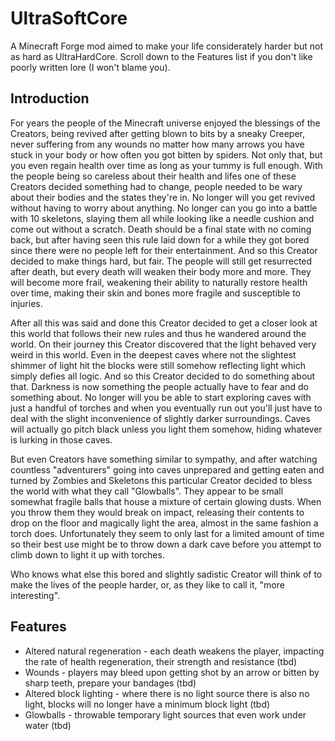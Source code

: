 # UltraSoftCore
A Minecraft Forge mod aimed to make your life considerately harder but not as hard as UltraHardCore.
Scroll down to the Features list if you don't like poorly written lore (I won't blame you).

## Introduction
For years the people of the Minecraft universe enjoyed the blessings of the Creators, being revived after getting blown to bits by a sneaky Creeper, never suffering from any wounds no matter how many arrows you have stuck in your body or how often you got bitten by spiders. Not only that, but you even regain health over time as long as your tummy is full enough.
With the people being so careless about their health and lifes one of these Creators decided something had to change, people needed to be wary about their bodies and the states they're in. No longer will you get revived without having to worry about anything. No longer can you go into a battle with 10 skeletons, slaying them all while looking like a needle cushion and come out without a scratch.
Death should be a final state with no coming back, but after having seen this rule laid down for a while they got bored since there were no people left for their entertainment. And so this Creator decided to make things hard, but fair.
The people will still get resurrected after death, but every death will weaken their body more and more. They will become more frail, weakening their ability to naturally restore health over time, making their skin and bones more fragile and susceptible to injuries.

After all this was said and done this Creator decided to get a closer look at this world that follows their new rules and thus he wandered around the world.
On their journey this Creator discovered that the light behaved very weird in this world. Even in the deepest caves where not the slightest shimmer of light hit the blocks were still somehow reflecting light which simply defies all logic. And so this Creator decided to do something about that.
Darkness is now something the people actually have to fear and do something about. No longer will you be able to start exploring caves with just a handful of torches and when you eventually run out you'll just have to deal with the slight inconvenience of slightly darker surroundings. Caves will actually go pitch black unless you light them somehow, hiding whatever is lurking in those caves.

But even Creators have something similar to sympathy, and after watching countless "adventurers" going into caves unprepared and getting eaten and turned by Zombies and Skeletons this particular Creator decided to bless the world with what they call "Glowballs".
They appear to be small somewhat fragile balls that house a mixture of certain glowing dusts. When you throw them they would break on impact, releasing their contents to drop on the floor and magically light the area, almost in the same fashion a torch does. Unfortunately they seem to only last for a limited amount of time so their best use might be to throw down a dark cave before you attempt to climb down to light it up with torches.

Who knows what else this bored and slightly sadistic Creator will think of to make the lives of the people harder, or, as they like to call it, "more interesting".
 
## Features
* Altered natural regeneration - each death weakens the player, impacting the rate of health regeneration, their strength and resistance (tbd)
* Wounds - players may bleed upon getting shot by an arrow or bitten by sharp teeth, prepare your bandages (tbd)
* Altered block lighting - where there is no light source there is also no light, blocks will no longer have a minimum block light (tbd)
* Glowballs - throwable temporary light sources that even work under water (tbd)
